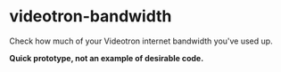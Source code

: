 # videotron-bandwidth
Check how much of your Videotron internet bandwidth you've used up.

**Quick prototype, not an example of desirable code.**
